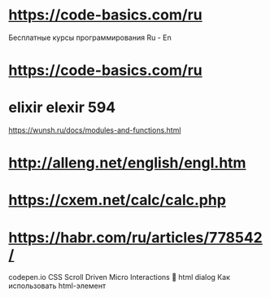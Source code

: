 # https://code-basics.com/ru
Бесплатные курсы программирования Ru - En
# https://code-basics.com/ru

# elixir elexir 594
https://wunsh.ru/docs/modules-and-functions.html

# http://alleng.net/english/engl.htm
# https://cxem.net/calc/calc.php


# https://habr.com/ru/articles/778542/
codepen.io
CSS Scroll Driven Micro Interactions 🧸
html dialog
Как использовать html-элемент <dialog>?
calculator mamon dira js
# https://pure-javascript.net/calculator.html
game hipus binary
https://pure-javascript.net/game.html

https://codebeautify.org/date-time-calculater

// 
matrix in Safari
data:text/html,%3Cbody%20style=margin:0%3E%3Ccanvas%20id=q%20/%3E%3Cscript%3Evar%20q=document.getElementById('q'),s=window.screen,w=q.width=s.width,h=q.height=s.height,p=Array(256).join(1).split(''),c=q.getContext('2d'),m=Math;setInterval(function()%7Bc.fillStyle='rgba(0,0,0,0.05)';c.fillRect(0,0,w,h);c.fillStyle='rgba(0,255,0,1)';p=p.map(function(v,i)%7Br=m.random();c.fillText(String.fromCharCode(m.floor(2720+r*33)),i*10,v);v+=10;%20return%20v%3E768+r*1e4?0:v%7D)%7D,33)%3C/script%3E

curl localhost:80
ps4  ps5 ps 4   smitsmit101@ - imya psn-id
 ab7..... - kod
pif paf 05.05.1981 tel-aviv
9452546 Jerusalem Jerusalem
social club rdr2
ezraezraezra10@
kod - smitsmit101
PS4-797 ---- name
system software 1.72 na 20.7.14
social club gta 5
smitsmit101 gmail
a45.2..Bc id
doar smitsmit101 gmail abc7..8..... 

installrails.com ruby on rails
Команда `jot` в macOS используется для создания последовательностей чисел. Она может быть полезна в различных сценариях, включая скрипты, автоматизацию задач или генерацию данных.

Некоторые примеры использования команды `jot` в macOS:

1. Генерация последовательности чисел: Вы можете использовать `jot` для создания последовательности чисел с определенным шагом и диапазоном. Например, `jot 5` создаст последовательность чисел от 1 до 5.

2. Создание файлов: Вы можете использовать `jot` для создания файлов заданного размера. Например, `jot -r 10 0 255 > file.txt` создаст файл `file.txt`, содержащий 10 случайных чисел от 0 до 255.

3. Генерация случайных чисел: С помощью опции `-r` вы можете сгенерировать случайные числа. Например, `jot -r 5` создаст последовательность 5 случайных чисел.

4. Генерация шаблонов: `jot` может использоваться для создания шаблонов или повторяющихся последовательностей. Например, `jot -w "%03d" -s " " 1 10` создаст строку, состоящую из чисел от 001 до 010, разделенных пробелами.

Команда `jot` предоставляет гибкость для создания различных последовательностей чисел и может быть полезной в различных сценариях программирования и автоматизации на macOS.

В Linux команда `jot` не является стандартной командой в большинстве дистрибутивов. Однако, вы можете достичь аналогичного функционала, используя другие команды и инструменты, доступные в Linux. Вот несколько альтернативных способов достижения тех же результатов:

1. С использованием команды `seq`: Команда `seq` в Linux может быть использована для создания последовательностей чисел. Например, `seq 1 5` создаст последовательность чисел от 1 до 5.

2. С использованием цикла в командном интерпретаторе: Вы можете использовать цикл в командном интерпретаторе, таком как Bash, для создания последовательности чисел. Например, следующий цикл выведет числа от 1 до 5:

```
for i in {1..5}; do
    echo $i
done
```

3. Генерация случайных чисел с использованием команды `shuf`: Команда `shuf` может быть использована для генерации случайных чисел в Linux. Например, `shuf -i 1-5 -n 5` создаст пять случайных чисел от 1 до 5.

* urok 18 ruby rubyschool.us 
* docker rm xxx; docker run -it --name xxx -p 4567:4567 ro31337/rubybook-save-the-world
* из консоли запускаешь команду - вот эту длинную, что на сайте rubyschool.us (см.сноску для 18 урока). Если ты на винде, то запускай по отдельности то, что разделено точкой с запятой (даже если дает ошибку): docker rm xxx, потом docker run -it --name xxx -p 4567:4567 ro31337/rubybook-save-the-world
* что-то качается и у тебя будет доступен адрес из браузера http://localhost:4567

venv venv
python3 -m venv venv
source ./venv/bin/activate
activation
pip freeze // ma ustanovleno
pip install -U pip setuptools// update pip
 pip3 install PyObjC // to pysound
pip freeze > requirements.txt // zavisimosti
deactivate // venv deact
 —— od paam venv , activate ve 

pip install -r requirements.txt

//

smb://172.20.10.6  // conect to macbook in file ios iphone

!!
gdu <-bottom

////
$scp -r ./ruby_test root@pifpaf.ml:/home   -> to server  linux
                          
$scp -r root@pifpaf.ml:/home/myfile /Users/andregraunt/Downloads   -> to local server mac

 scp -r ./ruby_test root@pifpaf.ml:/home

w
who
open -n -a notes
neofetch who
 netstat -tln, ! ntsysv - virubaem firewall and restart server ! glances, w -i
ps -la.   ifconfig 
uname -a,
vultr valtr voltr vert velt

Ax7},iYg6brK}Qb2,

abc7........
ezraezraezra10@
kod smitsmit...
High Performance SSD Cloud.


01.10.23 raanun

185.253.73.189
dns DNs
0542300167 amit vino kamatera
mekablim mitmahe mitmahim be thum sharatim 

kamatera andregraunt
freenom turistomore by google

paypal pay pal
turistomore abc4.....
yulia 1-e slovo?

namecheap
andregraunt — user name
abc7……..

 cloudflare turistomore abc.........$
//
sisma ishit le shimush be teudat zeut 
le zoreh izdaut be ofen elektroni 
8322
go.gov.il/ZihuiID 
https://www.gov.il/he/departments/guides/software_smartid?chapterIndex=1&utm_source=go.gov.il&utm_medium=referral

sisma leshehrur naila leizdaot be ofen elektroni  
452844

misrad apnim mimshelet gov id And$991...8 misradim kabinet
//

Да, кодировка UTF-8 поддерживает символы не только для английского языка, но и для многих других языков, включая иврит (Hebrew). Поэтому установка кодировки UTF-8 позволит вам отображать символы на разных языках, включая английский и иврит, в терминале.

В предыдущих ответах я использовал пример со значением "en_US.UTF-8" для переменной окружения LANG, что соответствует английскому языку в кодировке UTF-8. Если вы хотите использовать иврит, вам следует изменить значение переменной LANG на соответствующую кодировку для иврита.

Например, для установки кодировки UTF-8 для английского и иврита вы можете использовать следующую строку в файле конфигурации (`.zshrc` для Zsh):

```
export LANG=en_US.UTF-8
export LC_ALL=he_IL.UTF-8
```

В этом примере `LC_ALL=he_IL.UTF-8` устанавливает переменную окружения LC_ALL для иврита (he_IL) в кодировку UTF-8. После сохранения изменений и перезапуска терминала вы сможете отображать ивритские символы вместе с английскими.
Если вы используете оболочку Zsh в macOS, вам нужно выполнить немного другие шаги для установки кодировки UTF-8. Вот что нужно сделать:

1. Откройте терминал на вашем Mac.

2. Откройте файл конфигурации Zsh, называемый `.zshrc`, с помощью вашего любимого текстового редактора. Например, можно выполнить следующую команду:

```
open ~/.zshrc
```

3. В открытом файле `.zshrc` добавьте следующую строку:

```
export LANG=en_US.UTF-8
```

4. Сохраните изменения в файле `.zshrc` и закройте его.

5. Перезапустите терминал или выполните следующую команду, чтобы применить изменения:

```
source ~/.zshrc
```

После выполнения этих шагов ваш терминал Zsh в macOS будет использовать кодировку UTF-8 для отображения символов.

Bash w ps kill -9 pid whoami uname -a w ps
killall aria2c —> kill pid aria2
tldr open help
ntsysv, lsmod, lspci -k, lspci, rfkill, 
which     netstat -ptl -> program name pid
termius for android ->  juicessh
/// matrix in browser
data:text/html,<body%20style=margin:0><canvas%20id=q%20/><script>var%20q=document.getElementById('q'),s=window.screen,w=q.width=s.width,h=q.height=s.height,p=Array(256).join(1).split(''),c=q.getContext('2d'),m=Math;setInterval(function(){c.fillStyle='rgba(0,0,0,0.05)';c.fillRect(0,0,w,h);c.fillStyle='rgba(0,255,0,1)';p=p.map(function(v,i){r=m.random();c.fillText(String.fromCharCode(m.floor(2720+r*33)),i*10,v);v+=10;%20return%20v>768+r*1e4?0:v})},33)</script>
///
Урок 18
* GET/POST запросы
* задача: программа для подбора пароля
Примечание: Для 18 урока используйте докер-контейнер, который устанавливается командой: docker rm xxx; docker run -it --name xxx -p 4567:4567 ro31337/rubybook-save-the-world После этого у вас будет доступен локальный сервер по адресу http://localhost:4567
Если непонятно, что написано, то читаем ниже:
* скачиваешь программу Docker, устанавливаешь
* из консоли запускаешь команду - вот эту длинную, что на сайте rubyschool.us (см.сноску для 18 урока). Если ты на винде, то запускай по отдельности то, что разделено точкой с запятой (даже если дает ошибку): docker rm xxx, потом docker run -it --name xxx -p 4567:4567 ro31337/rubybook-save-the-world
* что-то качается и у тебя будет доступен адрес из браузера http://localhost:4567

tampermonkey.net
https://www.tampermonkey.net/scripts.php
which
glances ntsysv - start applicatio rocky
net-tools glances ntsysv  netstat -plt
!! dig nowayno.info  pm2  netstat -pl
!!netstat -tln !! netstat -tp t
net-tools glances ntsysv  netstat -plt
netstat -ptl -> program name pid
netstat -tn  -> 22 443
 dpkg -l|grep openssh-server
  117  ps -e|grep ssh
  118  sudo netstat –pnat|grep ssh
  119  dpkg -l|grep uwf

ssh -R 80:localhost:5500 serveo.net
https://simplex.serveo.net
!! dig 
dig bbb.nowayno.info 
￼

open -n -a "Wake Up Time"
open -a Safari    open -n -a Safari

bituah leumi
8495199
 cod codik codic kod
kod le maskoret 5494 avoda
reshef bitahon reshet lior 
sisma
B76WDY66
kodik code sisma
ABC7..8.....
mi 03.04.2019   ab778...
mi 07.10.2019 smitsmit10
github andregraunt
smitsmit101@
aBc7........
ps4 ps5 ps 4 ps 5
playstashion 4
smismit101@ 
ab7.....
21.12.202? smitsmit11
gitlab andregraunt abc7........
 andregraunt@
mi 22.03.2020  bituahsamsa101
mi 22.06.2023 smitsmit10 bituah
kodik code sisma
paypal turistomore abc456...
paypal andregraunt abc7........?

namecheap
andregraunt — user name
abc7……..
vultr ezraezraezra10@

 cloudflare turistomore abc.........$

sisma ishit le shimush be teudat zeut 
le zoreh izdaut be ofen elektroni 
8322
go.gov.il/ZihuiID 
https://www.gov.il/he/departments/guides/software_smartid?chapterIndex=1&utm_source=go.gov.il&utm_medium=referral

sisma leshehrur naila leizdaot be ofen elektroni  
452844

misrad apnim mimshelet gov id And$991...8 misradim kabinet
and.re2@hotmail.com
ezraezraezra10@
and.re2@outlook.com
abc7........
xbox.com smogismogi6000
smogi smogi
